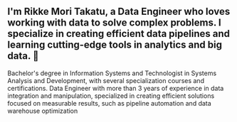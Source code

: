 ## I'm Rikke Mori Takatu, a Data Engineer who loves working with data to solve complex problems. I specialize in creating efficient data pipelines and learning cutting-edge tools in analytics and big data. 👋

Bachelor's degree in Information Systems and Technologist in Systems Analysis and Development, with several specialization courses and certifications. Data Engineer with more than 3 years of experience in data integration and manipulation, specialized in creating efficient solutions focused on measurable results, such as pipeline automation and data warehouse optimization

<!--
**r1kTkz/r1kTkz** is a ✨ _special_ ✨ repository because its `README.md` (this file) appears on your GitHub profile.

Here are some ideas to get you started:

- 🔭 I’m currently working on ...
- 🌱 I’m currently learning ...
- 👯 I’m looking to collaborate on ...
- 🤔 I’m looking for help with ...
- 💬 Ask me about ...
- 📫 How to reach me: ...
- 😄 Pronouns: ...
- ⚡ Fun fact: ...
-->
